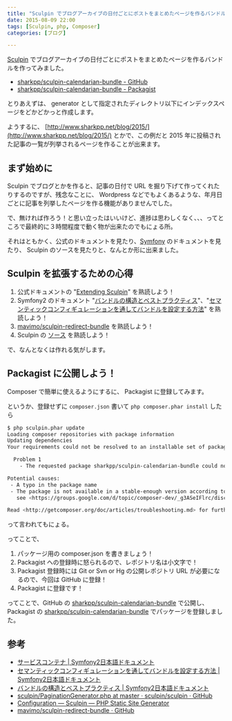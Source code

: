 ```yaml
---
title: "Sculpin でブログアーカイブの日付ごとにポストをまとめたページを作るバンドルを作ってみた"
date: 2015-08-09 22:00
tags: [Sculpin, php, Composer]
categories: [ブログ]

---
```


[Sculpin](https://sculpin.io/) でブログアーカイブの日付ごとにポストをまとめたページを作るバンドルを作ってみました。

* [sharkpp/sculpin-calendarian-bundle - GitHub](https://github.com/sharkpp/sculpin-calendarian-bundle)
* [sharkpp/sculpin-calendarian-bundle - Packagist](https://packagist.org/packages/sharkpp/sculpin-calendarian-bundle)

とりあえずは、 generator として指定されたディレクトリ以下にインデックスページをどかどかっと作成します。

ようするに、 [http://www.sharkpp.net/blog/2015/](http://www.sharkpp.net/blog/2015/) とかで、この例だと 2015 年に投稿された記事の一覧が列挙されるページを作ることが出来ます。

## まず始めに

Sculpin でブログとかを作ると、記事の日付で URL を掘り下げて作ってくれたりするのですが、残念なことに、 Wordpress などでもよくあるような、年月日ごとに記事を列挙したページを作る機能がありませんでした。

で、無ければ作ろう！と思い立ったはいいけど、進捗は思わしくなく、、、ってところで最終的に３時間程度で動く物が出来たのでもにょる所。

それはともかく、公式のドキュメントを見たり、[Symfony](https://symfony.com/) のドキュメントを見たり、 Sculpin のソースを見たりと、なんとか形に出来ました。

## Sculpin を拡張するための心得

1. 公式ドキュメントの "[Extending Sculpin](https://sculpin.io/documentation/extending-sculpin)" を熟読しよう！
2. Symfony2 のドキュメント "[バンドルの構造とベストプラクティス](http://docs.symfony.gr.jp/symfony2/cookbook/bundles/best_practices.html)"、"[セマンティックコンフィギュレーションを通してバンドルを設定する方法](http://docs.symfony.gr.jp/symfony2/cookbook/bundles/extension.html)" を熟読しよう！
3. [mavimo/sculpin-redirect-bundle](https://github.com/mavimo/sculpin-redirect-bundle) を熟読しよう！
4. Sculpin の [ソース](https://github.com/sculpin/sculpin/) を熟読しよう！

で、なんとなくは作れる気がします。

## Packagist に公開しよう！

Composer で簡単に使えるようにするに、 Packagist に登録してみます。

というか、登録せずに ```composer.json``` 書いて ```php composer.phar install``` したら

```bash
$ php sculpin.phar update
Loading composer repositories with package information
Updating dependencies
Your requirements could not be resolved to an installable set of packages.

  Problem 1
    - The requested package sharkpp/sculpin-calendarian-bundle could not be found in any version, there may be a typo in the package name.

Potential causes:
 - A typo in the package name
 - The package is not available in a stable-enough version according to your minimum-stability setting
   see <https://groups.google.com/d/topic/composer-dev/_g3ASeIFlrc/discussion> for more details.

Read <http://getcomposer.org/doc/articles/troubleshooting.md> for further common problems.
```

って言われてもにょる。

ってことで、

1. パッケージ用の composer.json を書きましょう！
2. Packagist への登録時に怒られるので、レポジトリ名は小文字で！
3. Packagist 登録時には Git or Svn or Hg の公開レポジトリ URL が必要になるので、今回は GitHub に登録！
4. Packagist に登録です！

ってことで、GitHub の [sharkpp/sculpin-calendarian-bundle](https://github.com/sharkpp/sculpin-calendarian-bundle) で公開し、 Packagist の [sharkpp/sculpin-calendarian-bundle](https://packagist.org/packages/sharkpp/sculpin-calendarian-bundle) でパッケージを登録しました。

## 参考

* [サービスコンテナ | Symfony2日本語ドキュメント](http://docs.symfony.gr.jp/symfony2/book/service_container.html)
* [セマンティックコンフィギュレーションを通してバンドルを設定する方法 | Symfony2日本語ドキュメント](http://docs.symfony.gr.jp/symfony2/cookbook/bundles/extension.html)
* [バンドルの構造とベストプラクティス | Symfony2日本語ドキュメント](http://docs.symfony.gr.jp/symfony2/cookbook/bundles/best_practices.html)
* [sculpin/PaginationGenerator.php at master · sculpin/sculpin · GitHub](https://github.com/sculpin/sculpin/blob/master/src/Sculpin/Bundle/PaginationBundle/PaginationGenerator.php)
* [Configuration — Sculpin — PHP Static Site Generator](https://sculpin.io/documentation/extending-sculpin/configuration/)
* [mavimo/sculpin-redirect-bundle · GitHub](https://github.com/mavimo/sculpin-redirect-bundle)

